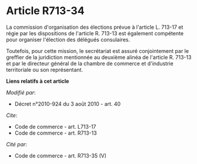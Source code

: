 # Article R713-34

La commission d'organisation des élections prévue à l'article L. 713-17 et régie par les dispositions de l'article R. 713-13
est également compétente pour organiser l'élection des délégués consulaires. 

Toutefois, pour cette mission, le secrétariat est assuré conjointement par le greffier de la juridiction mentionnée au
deuxième alinéa de l'article R. 713-13 et par le directeur général de la chambre de commerce et d'industrie territoriale ou
son représentant.

**Liens relatifs à cet article**

_Modifié par_:

  - Décret n°2010-924 du 3 août 2010 - art. 40

_Cite_:

  - Code de commerce - art. L713-17
  - Code de commerce - art. R713-13

_Cité par_:

  - Code de commerce - art. R713-35 (V)
